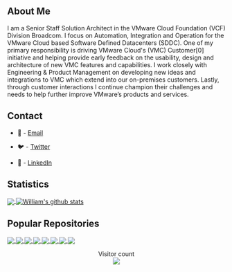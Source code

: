 
## About Me

I am a Senior Staff Solution Architect in the VMware Cloud Foundation (VCF) Division Broadcom. I focus on Automation, Integration and Operation for the VMware Cloud based Software Defined Datacenters (SDDC). One of my primary responsibility is driving VMware Cloud's (VMC) Customer[0] initiative and helping provide early feedback on the usability, design and architecture of new VMC features and capabilities. I work closely with Engineering & Product Management on developing new ideas and integrations to VMC which extend into our on-premises customers. Lastly, through customer interactions I continue champion their challenges and needs to help further improve VMware’s products and services.

## Contact

* 📧 - [Email](mailto:info.virtuallyghetto@gmail.com)

* 🐦 - [Twitter](https://twitter.com/lamw)

* 🔗 - [LinkedIn](https://www.linkedin.com/in/lamwilliam/)

## Statistics
<!-- Thanks to https://github.com/anuraghazra/github-readme-stats -->

<!-- Top Language Dashboard -->
<a href="https://github.com/lamw">
<img align="center" src="https://github-readme-stats.vercel.app/api/top-langs/?username=lamw&theme=merko" />
</a>

<!-- Stats Dashboard -->
<a href="https://github.com/lamw">
<img align="center" src="https://github-readme-stats.vercel.app/api?username=lamw&show_icons=true&theme=merko&line_height=27" alt="William's github stats" />
</a>

## Popular Repositories
<!-- Thanks to https://github.com/anuraghazra/github-readme-stats -->

<!-- ghettoVCB Repo -->
<a href="https://github.com/lamw/ghettoVCB">
  <img align="center" src="https://github-readme-stats.vercel.app/api/pin/?username=lamw&repo=ghettoVCB&theme=radical" />
</a>

<!-- vGhetto Script Repo -->
<a href="https://github.com/lamw/vmware-scripts">
  <img align="center" src="https://github-readme-stats.vercel.app/api/pin/?username=lamw&repo=vmware-scripts&theme=radical" />
</a>

<!-- VMworld 2019 Sessions Repo -->
<a href="https://github.com/lamw/vmworld2019-session-urls">
  <img align="center" src="https://github-readme-stats.vercel.app/api/pin/?username=lamw&repo=vmworld2019-session-urls&theme=radical" />
</a>

<!-- Homelab Repo -->
<a href="https://github.com/lamw/homelab">
  <img align="center" src="https://github-readme-stats.vercel.app/api/pin/?username=lamw&repo=homelab&theme=radical" />
</a>

<!-- VEBA Reop -->
<a href="https://github.com/vmware-samples/vcenter-event-broker-appliance">
  <img align="center" src="https://github-readme-stats.vercel.app/api/pin/?username=vmware-samples&repo=vcenter-event-broker-appliance&theme=radical" />
</a>

<!-- vCenter Event Mapping Repo -->
<a href="https://github.com/lamw/vcenter-event-mapping">
  <img align="center" src="https://github-readme-stats.vercel.app/api/pin/?username=lamw&repo=vcenter-event-mapping&theme=radical" />
</a>

<!-- vSphere w/K8s Lab Reop -->
<a href="https://github.com/lamw/vghetto-vsphere-with-kubernetes-external-nsxt-automated-lab-deployment">
  <img align="center" src="https://github-readme-stats.vercel.app/api/pin/?username=lamw&repo=vsphere-with-tanzu-nsxt-automated-lab-deployment&theme=radical" />
</a>

<!-- vSphere Lab Reop -->
<a href="https://github.com/lamw/vghetto-vsphere-automated-lab-deployment">
  <img align="center" src="https://github-readme-stats.vercel.app/api/pin/?username=lamw&repo=vsphere-automated-lab-deployment&theme=radical" />
</a>

<!-- Stats Counter --->
<!-- Thanks to https://github.com/sagar-viradiya -->
<p align="center">
  Visitor count<br>
  <img src="https://profile-counter.glitch.me/lamw/count.svg" />
</p>
